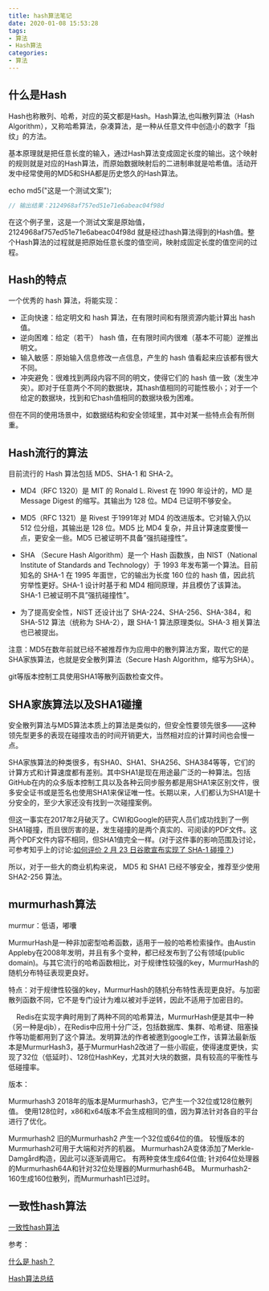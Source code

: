 ```yaml
---
title: hash算法笔记
date: 2020-01-08 15:53:28
tags:
- 算法
- Hash算法
categories: 
- 算法
---
```

## 什么是Hash

Hash也称散列、哈希，对应的英文都是Hash。Hash算法,也叫散列算法（Hash Algorithm），又称哈希算法，杂凑算法，是一种从任意文件中创造小的数字「指纹」的方法。

基本原理就是把任意长度的输入，通过Hash算法变成固定长度的输出。这个映射的规则就是对应的Hash算法，而原始数据映射后的二进制串就是哈希值。活动开发中经常使用的MD5和SHA都是历史悠久的Hash算法。

echo md5("这是一个测试文案");

```js
// 输出结果：2124968af757ed51e71e6abeac04f98d
```

在这个例子里，这是一个测试文案是原始值，2124968af757ed51e71e6abeac04f98d 就是经过hash算法得到的Hash值。整个Hash算法的过程就是把原始任意长度的值空间，映射成固定长度的值空间的过程。

## Hash的特点

一个优秀的 hash 算法，将能实现：

* 正向快速：给定明文和 hash 算法，在有限时间和有限资源内能计算出 hash 值。
* 逆向困难：给定（若干） hash 值，在有限时间内很难（基本不可能）逆推出明文。
* 输入敏感：原始输入信息修改一点信息，产生的 hash 值看起来应该都有很大不同。
* 冲突避免：很难找到两段内容不同的明文，使得它们的 hash 值一致（发生冲突）。即对于任意两个不同的数据块，其hash值相同的可能性极小；对于一个给定的数据块，找到和它hash值相同的数据块极为困难。

但在不同的使用场景中，如数据结构和安全领域里，其中对某一些特点会有所侧重。

## Hash流行的算法

目前流行的 Hash 算法包括 MD5、SHA-1 和 SHA-2。

* MD4（RFC 1320）是 MIT 的 Ronald L. Rivest 在 1990 年设计的，MD 是 Message Digest 的缩写。其输出为 128 位。MD4 已证明不够安全。

* MD5（RFC 1321）是 Rivest 于1991年对 MD4 的改进版本。它对输入仍以 512 位分组，其输出是 128 位。MD5 比 MD4 复杂，并且计算速度要慢一点，更安全一些。MD5 已被证明不具备”强抗碰撞性”。

* SHA （Secure Hash Algorithm）是一个 Hash 函数族，由 NIST（National Institute of Standards and Technology）于 1993 年发布第一个算法。目前知名的 SHA-1 在 1995 年面世，它的输出为长度 160 位的 hash 值，因此抗穷举性更好。SHA-1 设计时基于和 MD4 相同原理，并且模仿了该算法。SHA-1 已被证明不具”强抗碰撞性”。

* 为了提高安全性，NIST 还设计出了 SHA-224、SHA-256、SHA-384，和 SHA-512 算法（统称为 SHA-2），跟 SHA-1 算法原理类似。SHA-3 相关算法也已被提出。

注意：MD5在数年前就已经不被推荐作为应用中的散列算法方案，取代它的是SHA家族算法，也就是安全散列算法（Secure Hash Algorithm，缩写为SHA）。

git等版本控制工具使用SHA1等散列函数检查文件。

## SHA家族算法以及SHA1碰撞

安全散列算法与MD5算法本质上的算法是类似的，但安全性要领先很多——这种领先型更多的表现在碰撞攻击的时间开销更大，当然相对应的计算时间也会慢一点。

SHA家族算法的种类很多，有SHA0、SHA1、SHA256、SHA384等等，它们的计算方式和计算速度都有差别。其中SHA1是现在用途最广泛的一种算法。包括GitHub在内的众多版本控制工具以及各种云同步服务都是用SHA1来区别文件，很多安全证书或是签名也使用SHA1来保证唯一性。长期以来，人们都认为SHA1是十分安全的，至少大家还没有找到一次碰撞案例。

但这一事实在2017年2月破灭了。CWI和Google的研究人员们成功找到了一例SHA1碰撞，而且很厉害的是，发生碰撞的是两个真实的、可阅读的PDF文件。这两个PDF文件内容不相同，但SHA1值完全一样。(对于这件事的影响范围及讨论，可参考知乎上的讨论:[如何评价 2 月 23 日谷歌宣布实现了 SHA-1 碰撞？](https://www.zhihu.com/question/56234281/answer/148349930))

所以，对于一些大的商业机构来说， MD5 和 SHA1 已经不够安全，推荐至少使用 SHA2-256 算法。

## murmurhash算法

murmur：低语，嘟囔

MurmurHash是一种非加密型哈希函数，适用于一般的哈希检索操作。由Austin Appleby在2008年发明，并且有多个变种，都已经发布到了公有领域(public domain)。与其它流行的哈希函数相比，对于规律性较强的key，MurmurHash的随机分布特征表现更良好。

特点：对于规律性较强的key，MurmurHash的随机分布特性表现更良好。与加密散列函数不同，它不是专门设计为难以被对手逆转，因此不适用于加密目的。

    Redis在实现字典时用到了两种不同的哈希算法，MurmurHash便是其中一种（另一种是djb），在Redis中应用十分广泛，包括数据库、集群、哈希键、阻塞操作等功能都用到了这个算法。发明算法的作者被邀到google工作，该算法最新版本是MurmurHash3，基于MurmurHash2改进了一些小瑕疵，使得速度更快，实现了32位（低延时）、128位HashKey，尤其对大块的数据，具有较高的平衡性与低碰撞率。

版本：

Murmurhash3
2018年的版本是Murmurhash3，它产生一个32位或128位散列值。 使用128位时，x86和x64版本不会生成相同的值，因为算法针对各自的平台进行了优化。

Murmurhash2
旧的Murmurhash2 产生一个32位或64位的值。 较慢版本的Murmurhash2可用于大端和对齐的机器。 Murmurhash2A变体添加了Merkle-Damgård构造，因此可以逐渐调用它。 有两种变体生成64位值; 针对64位处理器的Murmurhash64A和针对32位处理器的Murmurhash64B。 Murmurhash2-160生成160位散列，而Murmurhash1已过时。

## 一致性hash算法

[一致性hash算法](https://syxdevcode.github.io/2020/01/08/%E4%B8%80%E8%87%B4%E6%80%A7hash%E7%AE%97%E6%B3%95/)

参考：

[什么是 hash？](https://www.zhihu.com/question/26762707)

[Hash算法总结](https://blog.csdn.net/asdzheng/article/details/70226007)